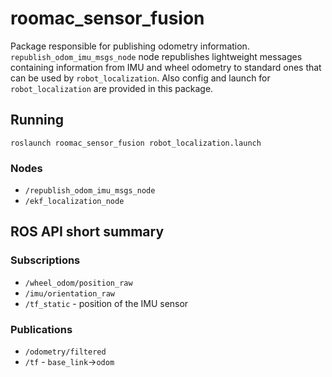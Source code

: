 # roomac_sensor_fusion

Package responsible for publishing odometry information. `republish_odom_imu_msgs_node` node republishes lightweight messages containing information from IMU and wheel odometry to standard ones that can be used by `robot_localization`. Also config and launch for `robot_localization` are provided in this package.

## Running

```
roslaunch roomac_sensor_fusion robot_localization.launch
```

### Nodes
 * `/republish_odom_imu_msgs_node`
 * `/ekf_localization_node`

## ROS API short summary

### Subscriptions
 * `/wheel_odom/position_raw`
 * `/imu/orientation_raw`
 * `/tf_static` - position of the IMU sensor

### Publications
 * `/odometry/filtered`
 * `/tf` - `base_link`->`odom`
